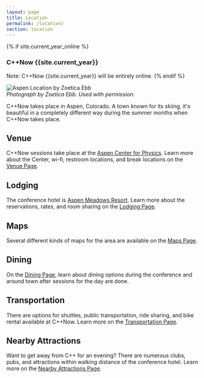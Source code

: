 ```yaml
---
layout: page
title: Location
permalink: /location/
section: location
---
```

{% if site.current_year_online %}
### C++Now {{site.current_year}}

Note: C++Now {{site.current_year}} will be entirely online.
{% endif %}

![Aspen Location by Zoetica Ebb](/assets/img/location/AspenLocationByZoeticaEbb.jpg "Aspen Location by Zoetica Ebb")<br>
*Photograph by Zoetica Ebb. Used with permission.*

C++Now takes place in Aspen, Colorado. A town known for its skiing, it's beautiful in a completely different way during the summer months when C++Now takes place.

## Venue

C++Now sessions take place at the [Aspen Center for Physics](https://www.aspenphys.org/). Learn more about the Center, wi-fi, restroom locations, and break locations on the [Venue Page](/location/venue/).

## Lodging

The conference hotel is [Aspen Meadows Resort](https://www.aspenmeadows.com/). Learn more about the reservations, rates, and room sharing on the [Lodging Page](/location/lodging/).

## Maps

Several different kinds of maps for the area are available on the [Maps Page](/location/maps/).

## Dining

On the [Dining Page](/location/dining/), learn about dining options during the conference and around town after sessions for the day are done.

## Transportation

There are options for shuttles, public transportation, ride sharing, and bike rental available at C++Now. Learn more on the [Transportation Page](/location/transportation/).

## Nearby Attractions

Want to get away from C++ for an evening? There are numerous clubs, pubs, and attractions within walking distance of the conference hotel. Learn more on the [Nearby Attractions Page](/location/nearby_attractions/).
